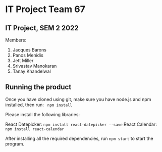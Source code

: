 # IT Project Team 67

## IT Project, SEM 2 2022

Members: 

1. Jacques Barons
2. Panos Menidis
3. Jett Miller
4. Srivastav Manokaran
5. Tanay Khandelwal


## Running the product

Once you have cloned using git, make sure you have node.js and npm installed, then run: ``` npm install```

Please install the following libraries:

React Datepicker: ```npm install react-datepicker --save```
React Calendar: ```npm install react-calendar```

After installing all the required dependencies, run ```npm start``` to start the program.

